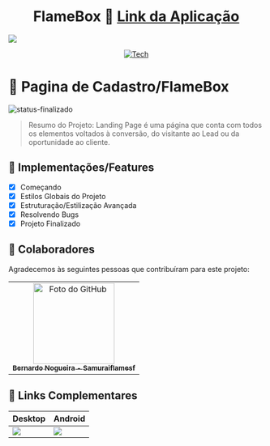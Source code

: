 <div align="center">
  
# FlameBox 📁 <a href="https://singinpageflamebox.netlify.app/">Link da Aplicação</a>

</div>

<img src="https://github.com/Samuraiflamesf/Page_Cadastro01/blob/main/_components/img/singinpageflamebox.netlify.app_.png?raw=true">

<div align="center">
  
[![Tech](https://skillicons.dev/icons?i=bootstrap,js)](https://skillicons.dev)

</div>

# 📄 Pagina de Cadastro/FlameBox 
![status-finalizado](https://user-images.githubusercontent.com/62897976/185768561-589083e1-f18f-480b-9709-0ca24acf9c6d.svg)

> Resumo do Projeto: Landing Page é uma página que conta com todos os elementos voltados à conversão, do visitante ao Lead ou da oportunidade ao cliente.

## 🎯 Implementações/Features

- [x] Começando
- [x] Estilos Globais do Projeto
- [x] Estruturação/Estilização Avançada
- [x] Resolvendo Bugs
- [x] Projeto Finalizado

## 🤝 Colaboradores

Agradecemos às seguintes pessoas que contribuíram para este projeto:

<table>
  <tr>
    <td align="center">
      <a href="#">
        <img src="https://avatars.githubusercontent.com/u/62897976?s=400&u=afa8e717adda64a162c125cbbbcdfa187b86348a&v=4" width="160px;" alt="Foto do GitHub"/><br>
          <sub>
          <b>
          Bernardo Nogueira - Samuraiflamesf
          </b>
        </sub>
      </a>
    </td>
  </tr>
</table>

## 📕 Links Complementares

| Desktop | Android  |
| ------------------- | ------------------- |
| <img src="https://github.com/Samuraiflamesf/Page_Cadastro01/blob/main/_components/img/singinpageflamebox.netlify.app_.png?raw=true"> | <img src="https://github.com/Samuraiflamesf/Page_Cadastro01/blob/main/_components/img/singinpageflamebox.netlify.app_(iPad%20Mini).png?raw=true"> |
